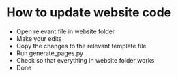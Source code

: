 # How to update website code

- Open relevant file in website folder
- Make your edits
- Copy the changes to the relevant template file
- Run generate_pages.py
- Check so that everything in website folder works
- Done
